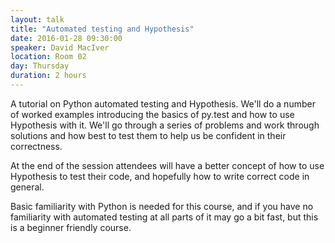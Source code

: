 ```yaml
---
layout: talk
title: "Automated testing and Hypothesis"
date: 2016-01-28 09:30:00
speaker: David MacIver
location: Room 02
day: Thursday
duration: 2 hours
---
```


A tutorial on Python automated testing and Hypothesis. We'll do a number of
worked examples introducing the basics of py.test and how to use Hypothesis
with it. We'll go through a series of problems and work through solutions and
how best to test them to help us be confident in their correctness.

At the end of the session attendees will have a better concept of how to use
Hypothesis to test their code, and hopefully how to write correct code in
general.

Basic familiarity with Python is needed for this course, and if you have no
familiarity with automated testing at all parts of it may go a bit fast, but
this is a beginner friendly course.
